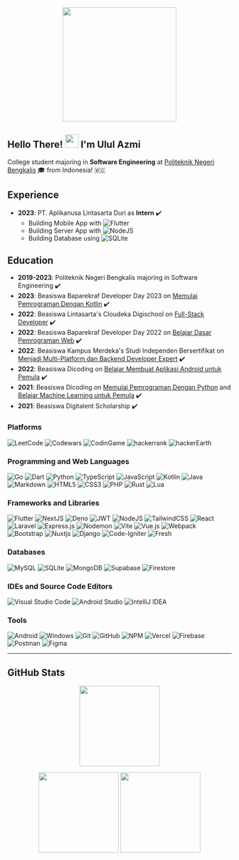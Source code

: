 <div align="center">
  <img width="256em" src="https://external-content.duckduckgo.com/iu/?u=https%3A%2F%2Fraw.githubusercontent.com%2Flhl%2Fpusheen-stickers%2Fmaster%2Fgif%2Fpusheen%2F144884865685780.gif&f=1&nofb=1">
</div>

## Hello There! <img src="https://raw.githubusercontent.com/MartinHeinz/MartinHeinz/master/wave.gif" width="30px"> I'm **Ulul Azmi**

College student majoring in **Software Engineering** at [Politeknik Negeri Bengkalis](https://www.official.polbeng.ac.id) 🎓 from Indonesia! 🇲🇨

## Experience

- **2023**: PT. Aplikanusa Lintasarta Duri as **Intern** ✔️
  - Building Mobile App with ![Flutter](https://img.shields.io/badge/Flutter-3c341f.svg?style=for-the-badge&logo=Flutter&logoColor=white)
  - Building Server App with ![NodeJS](https://img.shields.io/badge/node.js-3c341f?style=for-the-badge&logo=node.js&logoColor=white)
  - Building Database using ![SQLite](https://img.shields.io/badge/sqlite-3c341f.svg?style=for-the-badge&logo=sqlite&logoColor=white)

## Education
- **2019-2023**: Politeknik Negeri Bengkalis majoring in Software Engineering ✔️
- **2023**: Beasiswa Baparekraf Developer Day 2023 on [Memulai Pemrograman Dengan Kotlin](https://www.dicoding.com/academies/80) ✔️
- **2022**: Beasiswa Lintasarta's Cloudeka Digischool on [Full-Stack Developer](https://www.cloudeka.id/lintasartadigischool/2022) ✔️
- **2022**: Beasiswa Baparekraf Developer Day 2022 on [Belajar Dasar Pemrograman Web](https://www.dicoding.com/academies/123) ✔️
- **2022**: Beasiswa Kampus Merdeka's Studi Independen Bersertifikat on [Menjadi Multi-Platform dan Backend Developer Expert](https://kampusmerdeka.kemdikbud.go.id/activity/active/detail/2014683) ✔️
- **2022**: Beasiswa Dicoding on [Belajar Membuat Aplikasi Android untuk Pemula](https://www.dicoding.com/academies/51) ✔️
- **2021**: Beasiswa Dicoding on [Memulai Pemrograman Dengan Python](https://www.dicoding.com/academies/86) and [Belajar Machine Learning untuk Pemula](https://www.dicoding.com/academies/184) ✔️
- **2021**: Beasiswa Digitalent Scholarship ✔️

### Platforms
![LeetCode](https://img.shields.io/badge/LeetCode-3c341f?style=for-the-badge&logo=LeetCode&logoColor=white)
![Codewars](https://img.shields.io/badge/Codewars-3c341f?style=for-the-badge&logo=codewars&logoColor=white)
![CodinGame](https://img.shields.io/badge/codingame-3c341f.svg?&style=for-the-badge&logo=codingame&logoColor=white)
![hackerrank](https://img.shields.io/badge/-Hackerrank-3c341f?style=for-the-badge&logo=HackerRank&logoColor=white)
![hackerEarth](https://img.shields.io/badge/HackerEarth-3c341f.svg?&style=for-the-badge&logo=HackerEarth&logoColor=white)

### Programming and Web Languages
![Go](https://img.shields.io/badge/go-3c341f.svg?style=for-the-badge&logo=go&logoColor=white)
![Dart](https://img.shields.io/badge/dart-3c341f.svg?style=for-the-badge&logo=dart&logoColor=white)
![Python](https://img.shields.io/badge/python-3c341f?style=for-the-badge&logo=python&logoColor=white)
![TypeScript](https://img.shields.io/badge/typescript-3c341f.svg?style=for-the-badge&logo=typescript&logoColor=white)
![JavaScript](https://img.shields.io/badge/javascript-3c341f.svg?style=for-the-badge&logo=javascript&logoColor=white)
![Kotlin](https://img.shields.io/badge/Kotlin-3c341f?&style=for-the-badge&logo=kotlin&logoColor=white)
![Java](https://img.shields.io/badge/Java-3c341f?style=for-the-badge&logo=openjdk&logoColor=white)
![Markdown](https://img.shields.io/badge/markdown-3c341f.svg?style=for-the-badge&logo=markdown&logoColor=white)
![HTML5](https://img.shields.io/badge/html5-3c341f.svg?style=for-the-badge&logo=html5&logoColor=white)
![CSS3](https://img.shields.io/badge/css3-3c341f.svg?style=for-the-badge&logo=css3&logoColor=white)
![PHP](https://img.shields.io/badge/php-3c341f.svg?style=for-the-badge&logo=php&logoColor=white)
![Rust](https://img.shields.io/badge/rust-3c341f.svg?style=for-the-badge&logo=rust&logoColor=white)
![Lua](https://img.shields.io/badge/lua-3c341f.svg?style=for-the-badge&logo=lua&logoColor=white)

### Frameworks and Libraries
![Flutter](https://img.shields.io/badge/Flutter-3c341f.svg?style=for-the-badge&logo=Flutter&logoColor=white)
![NextJS](https://img.shields.io/badge/Next-3c341f?style=for-the-badge&logo=next.js&logoColor=white)
![Deno](https://img.shields.io/badge/Deno-3c341f?style=for-the-badge&logo=deno&logoColor=white)
![JWT](https://img.shields.io/badge/JWT-3c341f?style=for-the-badge&logo=JSON%20web%20tokens&&logoColor=white)
![NodeJS](https://img.shields.io/badge/node.js-3c341f?style=for-the-badge&logo=node.js&logoColor=white)
![TailwindCSS](https://img.shields.io/badge/tailwindcss-3c341f.svg?style=for-the-badge&logo=tailwind-css&logoColor=white)
![React](https://img.shields.io/badge/react-3c341f.svg?style=for-the-badge&logo=react&logoColor=white)
![Laravel](https://img.shields.io/badge/laravel-3c341f.svg?style=for-the-badge&logo=laravel&logoColor=white)
![Express.js](https://img.shields.io/badge/express.js-3c341f.svg?style=for-the-badge&logo=express&logoColor=white)
![Nodemon](https://img.shields.io/badge/NODEMON-3c341f.svg?style=for-the-badge&logo=nodemon&logoColor=white)
![Vite](https://img.shields.io/badge/vite-3c341f.svg?style=for-the-badge&logo=vite&logoColor=white)
![Vue.js](https://img.shields.io/badge/vuejs-3c341f.svg?style=for-the-badge&logo=vuedotjs&logoColor=white)
![Webpack](https://img.shields.io/badge/webpack-3c341f.svg?style=for-the-badge&logo=webpack&logoColor=white)
![Bootstrap](https://img.shields.io/badge/bootstrap-3c341f.svg?style=for-the-badge&logo=bootstrap&logoColor=white)
![Nuxtjs](https://img.shields.io/badge/Nuxt-3c341f?style=for-the-badge&logo=nuxtdotjs&logoColor=white)
![Django](https://img.shields.io/badge/django-3c341f.svg?style=for-the-badge&logo=django&logoColor=white)
![Code-Igniter](https://img.shields.io/badge/CodeIgniter-3c341f.svg?style=for-the-badge&logo=codeIgniter&logoColor=white)
![Fresh](https://img.shields.io/badge/Cloud_Firestore-3c341f?style=for-the-badge&logoColor=white)

### Databases
![MySQL](https://img.shields.io/badge/mysql-3c341f.svg?style=for-the-badge&logo=mysql&logoColor=white)
![SQLite](https://img.shields.io/badge/sqlite-3c341f.svg?style=for-the-badge&logo=sqlite&logoColor=white)
![MongoDB](https://img.shields.io/badge/MongoDB-3c341f.svg?style=for-the-badge&logo=mongodb&logoColor=white)
![Supabase](https://img.shields.io/badge/Supabase-3c341f?style=for-the-badge&logo=supabase&logoColor=white)
![Firestore](https://img.shields.io/badge/Cloud_Firestore-3c341f?style=for-the-badge&logoColor=white)

### IDEs and Source Code Editors
![Visual Studio Code](https://img.shields.io/badge/Visual%20Studio%20Code-3c341f.svg?style=for-the-badge&logo=visual-studio-code&logoColor=white)
![Android Studio](https://img.shields.io/badge/Android_Studio-3c341f?style=for-the-badge&logo=android-studio&logoColor=white)
![IntelliJ IDEA](https://img.shields.io/badge/IntelliJIDEA-3c341f.svg?style=for-the-badge&logo=intellij-idea&logoColor=white)

### Tools
![Android](https://img.shields.io/badge/Android-3c341f?style=for-the-badge&logo=android&logoColor=white)
![Windows](https://img.shields.io/badge/Windows-3c341f?style=for-the-badge&logo=windows&logoColor=white)
![Git](https://img.shields.io/badge/git-3c341f.svg?style=for-the-badge&logo=git&logoColor=white)
![GitHub](https://img.shields.io/badge/github-3c341f.svg?style=for-the-badge&logo=github&logoColor=white)
![NPM](https://img.shields.io/badge/NPM-3c341f.svg?style=for-the-badge&logo=npm&logoColor=white)
![Vercel](https://img.shields.io/badge/vercel-3c341f.svg?style=for-the-badge&logo=vercel&logoColor=white)
![Firebase](https://img.shields.io/badge/Firebase-3c341f?style=for-the-badge&logo=Firebase&logoColor=white)
![Postman](https://img.shields.io/badge/Postman-3c341f?style=for-the-badge&logo=postman&logoColor=white)
![Figma](https://img.shields.io/badge/Figma-3c341f?style=for-the-badge&logo=figma&logoColor=white)

---

## GitHub Stats
<p align="center">
  <img height="180em" src="https://github-profile-summary-cards.vercel.app/api/cards/profile-details?username=ululazmi41&theme=gruvbox"/>
</p>
<p align="center">
  <img height="180em" src="https://github-readme-streak-stats.herokuapp.com/?user=ululazmi41&theme=gruvbox&hide_border=false"/>
  <img height="180em" src="https://github-readme-stats.vercel.app/api/top-langs/?username=ululazmi41&layout=compact&theme=gruvbox"/>
</p>
